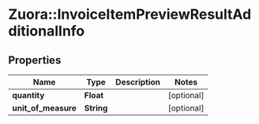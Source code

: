 # Zuora::InvoiceItemPreviewResultAdditionalInfo

## Properties
Name | Type | Description | Notes
------------ | ------------- | ------------- | -------------
**quantity** | **Float** |  | [optional] 
**unit_of_measure** | **String** |  | [optional] 


